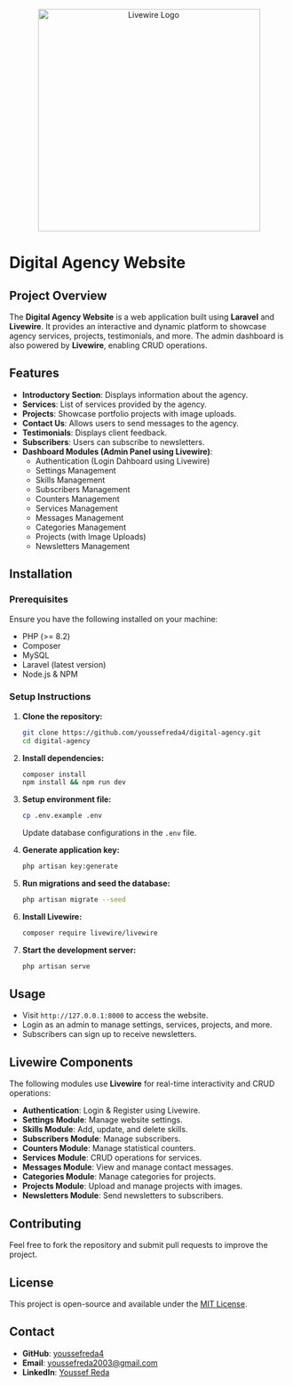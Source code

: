 <p align="center"><a href="https://livewire.laravel.com" target="_blank"><img src="https://livewire.laravel.com/img/logo.svg" width="400" alt="Livewire Logo"></a></p>

# Digital Agency Website

## Project Overview
The **Digital Agency Website** is a web application built using **Laravel** and **Livewire**. It provides an interactive and dynamic platform to showcase agency services, projects, testimonials, and more. The admin dashboard is also powered by **Livewire**, enabling CRUD operations.

## Features
- **Introductory Section**: Displays information about the agency.
- **Services**: List of services provided by the agency.
- **Projects**: Showcase portfolio projects with image uploads.
- **Contact Us**: Allows users to send messages to the agency.
- **Testimonials**: Displays client feedback.
- **Subscribers**: Users can subscribe to newsletters.
- **Dashboard Modules (Admin Panel using Livewire)**:
  - Authentication (Login Dahboard using Livewire)
  - Settings Management
  - Skills Management
  - Subscribers Management
  - Counters Management
  - Services Management
  - Messages Management
  - Categories Management
  - Projects (with Image Uploads)
  - Newsletters Management

## Installation

### Prerequisites
Ensure you have the following installed on your machine:
- PHP (>= 8.2)
- Composer
- MySQL
- Laravel (latest version)
- Node.js & NPM

### Setup Instructions
1. **Clone the repository:**
   ```sh
   git clone https://github.com/youssefreda4/digital-agency.git
   cd digital-agency
   ```

2. **Install dependencies:**
   ```sh
   composer install
   npm install && npm run dev
   ```

3. **Setup environment file:**
   ```sh
   cp .env.example .env
   ```
   Update database configurations in the `.env` file.

4. **Generate application key:**
   ```sh
   php artisan key:generate
   ```

5. **Run migrations and seed the database:**
   ```sh
   php artisan migrate --seed
   ```

6. **Install Livewire:**
   ```sh
   composer require livewire/livewire
   ```

7. **Start the development server:**
   ```sh
   php artisan serve
   ```

## Usage
- Visit `http://127.0.0.1:8000` to access the website.
- Login as an admin to manage settings, services, projects, and more.
- Subscribers can sign up to receive newsletters.

## Livewire Components
The following modules use **Livewire** for real-time interactivity and CRUD operations:
- **Authentication**: Login & Register using Livewire.
- **Settings Module**: Manage website settings.
- **Skills Module**: Add, update, and delete skills.
- **Subscribers Module**: Manage subscribers.
- **Counters Module**: Manage statistical counters.
- **Services Module**: CRUD operations for services.
- **Messages Module**: View and manage contact messages.
- **Categories Module**: Manage categories for projects.
- **Projects Module**: Upload and manage projects with images.
- **Newsletters Module**: Send newsletters to subscribers.

## Contributing
Feel free to fork the repository and submit pull requests to improve the project.

## License
This project is open-source and available under the [MIT License](LICENSE).

## Contact
- **GitHub**: [youssefreda4](https://github.com/youssefreda4/digital-agency.git)
- **Email**: youssefreda2003@gmail.com
- **LinkedIn**: [Youssef Reda](https://www.linkedin.com/in/youssef-reda-5696b8300)


